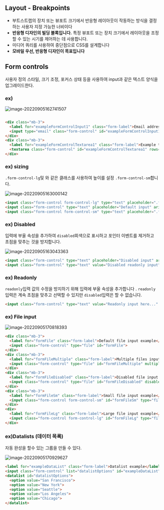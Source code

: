## Layout - Breakpoints

- 부트스트랩의 장치 또는 뷰포트 크기에서 반응형 레이아웃이 작동하는 방식을 결정하는 사용자 지정 가능한 너비이다
- **반응형 디자인의 빌딩 블록입니다.** 특정 뷰포트 또는 장치 크기에서 레이아웃을 조정할 수 있는 시기를 제어하는 데 사용합니다.
- 미디어 쿼리를 사용하여 중단점으로 CSS를 설계합니다
- **모바일 우선, 반응형 디자인이 목표입니다**

## Form controls

사용자 정의 스타일, 크기 조정, 포커스 상태 등을 사용하여 input과 같은 텍스트 양식을 업그레이드한다.

### ex)

![image-20220905162741507](C:\Users\조승윤\AppData\Roaming\Typora\typora-user-images\image-20220905162741507.png)

``` 
```

```html
<div class="mb-3">
  <label for="exampleFormControlInput1" class="form-label">Email address</label>
  <input type="email" class="form-control" id="exampleFormControlInput1" placeholder="name@example.com">
</div>
<div class="mb-3">
  <label for="exampleFormControlTextarea1" class="form-label">Example textarea</label>
  <textarea class="form-control" id="exampleFormControlTextarea1" rows="3"></textarea>
</div>
```

### ex) sizing

`.form-control-lg`및 와 같은 클래스를 사용하여 높이를 설정 `.form-control-sm`합니다.

![image-20220905163000142](C:\Users\조승윤\AppData\Roaming\Typora\typora-user-images\image-20220905163000142.png)

```html
<input class="form-control form-control-lg" type="text" placeholder=".form-control-lg" aria-label=".form-control-lg example">
<input class="form-control" type="text" placeholder="Default input" aria-label="default input example">
<input class="form-control form-control-sm" type="text" placeholder=".form-control-sm" aria-label=".form-control-sm example">
```

### ex) Disabled

입력에 부울 속성을 추가하여 `disabled`회색으로 표시하고 포인터 이벤트를 제거하고 초점을 맞추는 것을 방지합니다.

![image-20220905163043363](C:\Users\조승윤\AppData\Roaming\Typora\typora-user-images\image-20220905163043363.png)

```html
<input class="form-control" type="text" placeholder="Disabled input" aria-label="Disabled input example" disabled>
<input class="form-control" type="text" value="Disabled readonly input" aria-label="Disabled input example" disabled readonly>
```

### ex) Readonly

`readonly`입력 값의 수정을 방지하기 위해 입력에 부울 속성을 추가합니다 . `readonly`입력은 계속 초점을 맞추고 선택할 수 있지만 `disabled`입력은 할 수 없습니다.

```html
<input class="form-control" type="text" value="Readonly input here..." aria-label="readonly input example" readonly>
```

### ex) File input

![image-20220905170818393](C:\Users\조승윤\AppData\Roaming\Typora\typora-user-images\image-20220905170818393.png)

```html
<div class="mb-3">
  <label for="formFile" class="form-label">Default file input example</label>
  <input class="form-control" type="file" id="formFile">
</div>
<div class="mb-3">
  <label for="formFileMultiple" class="form-label">Multiple files input example</label>
  <input class="form-control" type="file" id="formFileMultiple" multiple>
</div>
<div class="mb-3">
  <label for="formFileDisabled" class="form-label">Disabled file input example</label>
  <input class="form-control" type="file" id="formFileDisabled" disabled>
</div>
<div class="mb-3">
  <label for="formFileSm" class="form-label">Small file input example</label>
  <input class="form-control form-control-sm" id="formFileSm" type="file">
</div>
<div>
  <label for="formFileLg" class="form-label">Large file input example</label>
  <input class="form-control form-control-lg" id="formFileLg" type="file">
</div>
```

### ex)Datalists (데이터 목록)

자동 완성을 할수 있는 그룹을 만들 수 있다.

![image-20220905170929627](C:\Users\조승윤\AppData\Roaming\Typora\typora-user-images\image-20220905170929627.png)

```html
<label for="exampleDataList" class="form-label">Datalist example</label>
<input class="form-control" list="datalistOptions" id="exampleDataList" placeholder="Type to search...">
<datalist id="datalistOptions">
  <option value="San Francisco">
  <option value="New York">
  <option value="Seattle">
  <option value="Los Angeles">
  <option value="Chicago">
</datalist>
```